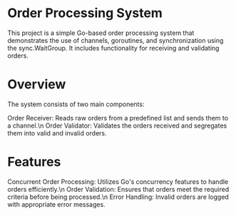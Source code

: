 # Order Processing System
This project is a simple Go-based order processing system that demonstrates the use of channels, goroutines, and synchronization using the sync.WaitGroup. It includes functionality for receiving and validating orders.

# Overview
The system consists of two main components:

Order Receiver: Reads raw orders from a predefined list and sends them to a channel.\n
Order Validator: Validates the orders received and segregates them into valid and invalid orders.

# Features
Concurrent Order Processing: Utilizes Go's concurrency features to handle orders efficiently.\n
Order Validation: Ensures that orders meet the required criteria before being processed.\n
Error Handling: Invalid orders are logged with appropriate error messages.

